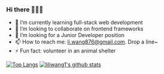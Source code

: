 ### Hi there 👋👋👋

<!--
**liliwang1/liliwang1** is a ✨ _special_ ✨ repository because its `README.md` (this file) appears on your GitHub profile.
-->
<!--
- 🔭 I’m currently working on
-->
- 🌱  I’m currently learning full-stack web development
- 👯  I’m looking to collaborate on frontend frameworks
- 🤔  I’m looking for a Junior Developer position
- 📫  How to reach me: li.wang876@gmail.com.  Drop a line~
- ⚡  Fun fact: volunteer in an animal shelter

[![Top Langs](https://github-readme-stats.vercel.app/api/top-langs/?username=liliwang1&layout=compact&theme=vue)](https://github.com/anuraghazra/github-readme-stats) 
[![liliwang1's github stats](https://github-readme-stats.vercel.app/api?username=liliwang1&count_private=true&show_icons=true&theme=vue&hide=stars)](https://github.com/anuraghazra/github-readme-stats)
<!--
- 💬 Ask me about ...
- 😄 Pronouns: ...
-->
<!--
![ReadMe Card](https://github-readme-stats.vercel.app/api/pin/?&theme=vue&username=liliwang1&repo=codeup-web-exercises)
![ReadMe Card](https://github-readme-stats.vercel.app/api/pin/?&theme=vue&username=liliwang1&repo=codeup-java-exercises)
-->
